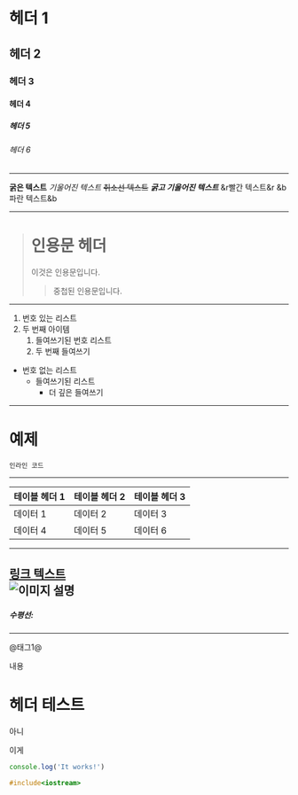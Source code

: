 


# 헤더 1
## 헤더 2
### 헤더 3
#### 헤더 4
##### 헤더 5
###### 헤더 6
---

**굵은 텍스트**
*기울어진 텍스트*
~~취소선 텍스트~~
**_굵고 기울어진 텍스트_**
&r빨간 텍스트&r
&b파란 텍스트&b

---
> # 인용문 헤더
> 이것은 인용문입니다.
>> 중첩된 인용문입니다.
---
1. 번호 있는 리스트
2. 두 번째 아이템
   1. 들여쓰기된 번호 리스트
   2. 두 번째 들여쓰기
- 번호 없는 리스트
  - 들여쓰기된 리스트
    - 더 깊은 들여쓰기



---
# 예제  

`인라인 코드`

---
| 테이블 헤더 1 | 테이블 헤더 2 | 테이블 헤더 3 |
|---------------|---------------|---------------|
| 데이터 1      | 데이터 2      | 데이터 3      |
| 데이터 4      | 데이터 5      | 데이터 6      |
---
[링크 텍스트](https://example.com)  
![이미지 설명](/public/150.png)
---

##### 수평선:

---

@태그1@

내용
# 헤더 테스트

아니
  
  
이게
  
~~~js
console.log('It works!')
~~~

```cpp
#include<iostream>
```